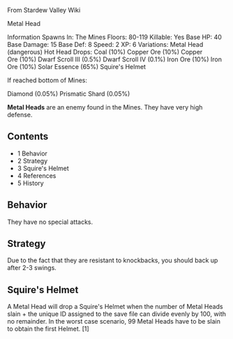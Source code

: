 From Stardew Valley Wiki

Metal Head

Information Spawns In: The Mines Floors: 80-119 Killable: Yes Base HP: 40 Base Damage: 15 Base Def: 8 Speed: 2 XP: 6 Variations: Metal Head (dangerous) Hot Head Drops: Coal (10%) Copper Ore (10%) Copper Ore (10%) Dwarf Scroll III (0.5%) Dwarf Scroll IV (0.1%) Iron Ore (10%) Iron Ore (10%) Solar Essence (65%) Squire's Helmet

If reached bottom of Mines:

Diamond (0.05%) Prismatic Shard (0.05%)

**Metal Heads** are an enemy found in the Mines. They have very high defense.

## Contents

- 1 Behavior
- 2 Strategy
- 3 Squire's Helmet
- 4 References
- 5 History

## Behavior

They have no special attacks.

## Strategy

Due to the fact that they are resistant to knockbacks, you should back up after 2-3 swings.

## Squire's Helmet

A Metal Head will drop a Squire's Helmet when the number of Metal Heads slain + the unique ID assigned to the save file can divide evenly by 100, with no remainder. In the worst case scenario, 99 Metal Heads have to be slain to obtain the first Helmet. \[1]